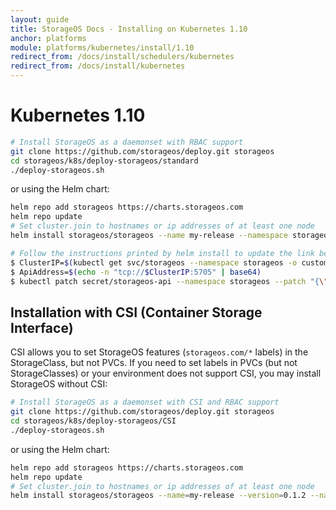 ```yaml
---
layout: guide
title: StorageOS Docs - Installing on Kubernetes 1.10
anchor: platforms
module: platforms/kubernetes/install/1.10
redirect_from: /docs/install/schedulers/kubernetes
redirect_from: /docs/install/kubernetes
---
```


# Kubernetes 1.10

```bash
# Install StorageOS as a daemonset with RBAC support
git clone https://github.com/storageos/deploy.git storageos
cd storageos/k8s/deploy-storageos/standard
./deploy-storageos.sh
```

or using the Helm chart:
```bash
helm repo add storageos https://charts.storageos.com
helm repo update
# Set cluster.join to hostnames or ip addresses of at least one node
helm install storageos/storageos --name my-release --namespace storageos --set cluster.join=node01,node02,node03

# Follow the instructions printed by helm install to update the link between Kubernetes and StorageOS. They look like:
$ ClusterIP=$(kubectl get svc/storageos --namespace storageos -o custom-columns=IP:spec.clusterIP --no-headers=true)
$ ApiAddress=$(echo -n "tcp://$ClusterIP:5705" | base64)
$ kubectl patch secret/storageos-api --namespace storageos --patch "{\"data\":{\"apiAddress\": \"$ApiAddress\"}}"
```

## Installation with CSI (Container Storage Interface)

CSI allows you to set StorageOS features (`storageos.com/*` labels) in
the StorageClass, but not PVCs. If you need to set labels in PVCs (but not
StorageClasses) or your environment does not support CSI, you may install
StorageOS without CSI:

```bash
# Install StorageOS as a daemonset with CSI and RBAC support
git clone https://github.com/storageos/deploy.git storageos
cd storageos/k8s/deploy-storageos/CSI
./deploy-storageos.sh
```

or using the Helm chart:
```bash
helm repo add storageos https://charts.storageos.com
helm repo update
# Set cluster.join to hostnames or ip addresses of at least one node
helm install storageos/storageos --name=my-release --version=0.1.2 --namespace=storageos --set cluster.join=node01,node02,node03 --set csi.enable=true
```
